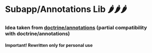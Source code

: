 # Subapp/Annotations Lib 🌶🌶🌶
### Idea taken from [doctrine/annotations](https://github.com/doctrine/annotations) (partial compatibility with doctrine/annotations)
#### Important! Rewritten only for personal use
